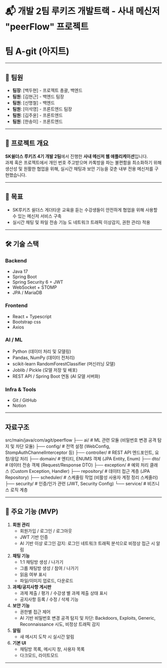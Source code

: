 # 📬 개발 2팀 루키즈 개발트랙 - 사내 메신저 "peerFlow" 프로젝트
# 팀 A-git (아지트) 

---

## 👥 팀원
- **팀장**: [백두현] - 프로젝트 총괄, 백엔드
- **팀원**: [김현근] - 백엔드 팀장
- **팀원**: [신명철] - 백엔드
- **팀원**: [이석영] - 프론트엔드 팀장
- **팀원**: [김주윤] - 프론트엔드
- **팀원**: [한송이] - 프론트엔드

---

## 📌 프로젝트 개요
**SK쉴더스 루키즈 4기 개발 2팀**에서 진행한 **사내 메신저 웹 애플리케이션**입니다.  
과제 혹은 프로젝트에서 개인 번호 주고받으며 카톡방을 파는 불편함을 최소화하기 위해 생산성 및 원활한 협업을 위해, 실시간 채팅과 보안 기능을 갖춘 내부 전용 메신저를 구현했습니다.

---

## 🎯 목표
- SK루키즈 쉴더스 게더타운 교육을 듣는 수강생들이 안전하게 협업을 위해 사용할 수 있는 메신저 서비스 구축
- 실시간 채팅 및 파일 전송 기능 도 네트워크 트래픽 이상감지, 권한 관리) 적용

---

## 🛠 기술 스택
### Backend 
- Java 17
- Spring Boot
- Spring Security 6 + JWT
- WebSocket + STOMP 
- JPA / MariaDB

### Frontend
- React + Typescript
- Bootstrap css
- Axios
### AI / ML
- Python (데이터 처리 및 모델링)
- Pandas, NumPy (데이터 전처리)
- scikit-learn RandomForestClassifier (머신러닝 모델)
- Joblib / Pickle (모델 저장 및 배포)
- REST API / Spring Boot 연동 (AI 모델 서버화)
### Infra & Tools
- Git / GitHub
- Notion

---

## 자료구조
src/main/java/com/agit/peerflow
├── ai/               # ML 관련 모듈 (비밀번호 변경 공격 탐지 및 차단 모듈)
├── config/           # 전역 설정 (WebConfig, StompAuthChannelInterceptor 등)
├── controller/       # REST API 엔드포인트, 요청/응답 처리
├── domain/           # 엔티티, ENUMS 객체 (JPA Entity, Enum)
├── dto/              # 데이터 전송 객체 (Request/Response DTO)
├── exception/        # 예외 처리 클래스 (Custom Exception, Handler)
├── repository/       # 데이터 접근 계층 (JPA Repository)
├── scheduler/        # 스케줄링 작업 (비활성 사용자 계정 정리 스케줄러)
├── security/         # 인증/인가 관련 (JWT, Security Config)
└── service/          # 비즈니스 로직 계층

---
## 📂 주요 기능 (MVP)
1. **회원 관리**
   - 회원가입 / 로그인 / 로그아웃
   - JWT 기반 인증
   - AI 기반 이상 로그인 감지: 로그인 네트워크 트래픽 분석으로 비정상 접근 시 알림
2. **채팅 기능**
   - 1:1 채팅방 생성 / 나가기
   - 그룹 채팅방 생성 / 참여 / 나가기
   - 읽음 여부 표시
   - 파일/이미지 업로드, 다운로드
3. **과제/공지사항 게시판**
   - 과제 제출 / 평가 / 수강생 별 과제 제출 상태 표시
   - 공지사항 등록 / 수정 / 삭제 기능
3. **보안 기능**
   - 권한별 접근 제어
   - AI 기반 비밀번호 변경 공격 탐지 및 차단: Backdoors, Exploits, Generic, Reconnaissance 시도, 비정상 트래픽 감지
4. **알림**
   - 새 메시지 도착 시 실시간 알림
5. **기본 UI**
   - 채팅방 목록, 메시지 창, 사용자 목록
   - 다크모드, 라이트모드

---
